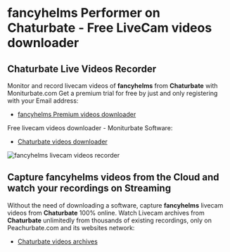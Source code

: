 # fancyhelms Performer on Chaturbate - Free LiveCam videos downloader

## Chaturbate Live Videos Recorder

Monitor and record livecam videos of **fancyhelms** from **Chaturbate** with Moniturbate.com
Get a premium trial for free by just and only registering with your Email address:
* [fancyhelms Premium videos downloader](https://moniturbate.com/request-demo-licence-key.html)

Free livecam videos downloader - Moniturbate Software:
* [Chaturbate videos downloader](https://moniturbate.com/moniturbate-download-software.html)

![fancyhelms livecam videos recorder](https://peachurnet.com/templates/moniturbate-software.png)


## Capture fancyhelms videos from the Cloud and watch your recordings on Streaming

Without the need of downloading a software, capture **fancyhelms** livecam videos from **Chaturbate** 100% online.
Watch Livecam archives from **Chaturbate** unlimitedly from thousands of existing recordings, only on Peachurbate.com and its websites network:
* [Chaturbate videos archives](https://peachurnet.com/)